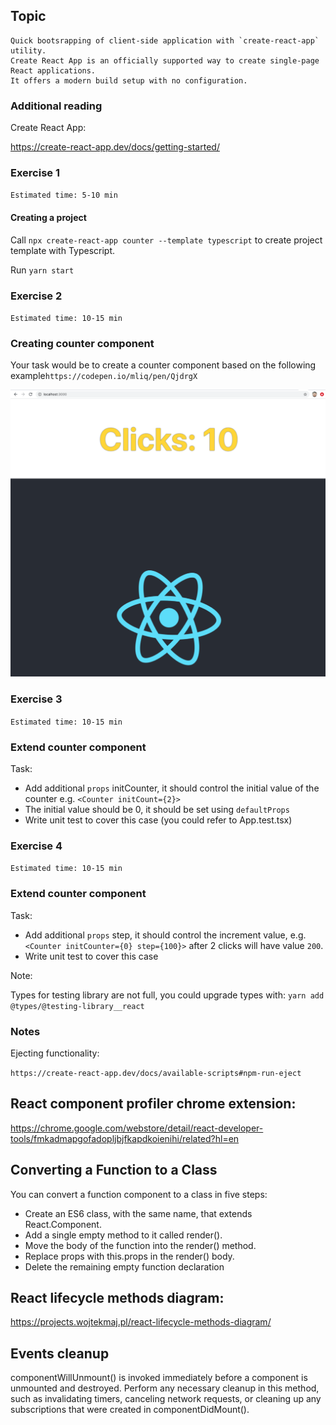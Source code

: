 ## Topic

```text
Quick bootsrapping of client-side application with `create-react-app` utility.
Create React App is an officially supported way to create single-page React applications. 
It offers a modern build setup with no configuration.
```

### Additional reading

Create React App:

https://create-react-app.dev/docs/getting-started/

### Exercise 1

`Estimated time: 5-10 min`

#### Creating a project

Call `npx create-react-app counter --template typescript` to create project template with Typescript.

Run `yarn start`


### Exercise 2

`Estimated time: 10-15 min`

### Creating counter component

Your task would be to create a counter component based on the following example`https://codepen.io/mliq/pen/QjdrgX`

![image](assets/click_counter.png)

### Exercise 3

`Estimated time: 10-15 min`

### Extend counter component

Task:

- Add additional `props` initCounter, it should control the
initial value of the counter e.g. `<Counter initCount={2}>`
- The initial value should be 0, it should be set using `defaultProps`
- Write unit test to cover this case (you could refer to App.test.tsx)


### Exercise 4

`Estimated time: 10-15 min`

### Extend counter component

Task:

- Add additional `props` step, it should control the
increment value, e.g. `<Counter initCounter={0} step={100}>`
after 2 clicks will have value `200`.
- Write unit test to cover this case

Note:

Types for testing library are not full, you could upgrade
types with: `yarn add @types/@testing-library__react`


### Notes

Ejecting functionality:

`https://create-react-app.dev/docs/available-scripts#npm-run-eject`


## React component profiler chrome extension:

https://chrome.google.com/webstore/detail/react-developer-tools/fmkadmapgofadopljbjfkapdkoienihi/related?hl=en


## Converting a Function to a Class
You can convert a function component to a class in five steps:

- Create an ES6 class, with the same name, that extends React.Component.
- Add a single empty method to it called render().
- Move the body of the function into the render() method.
- Replace props with this.props in the render() body.
- Delete the remaining empty function declaration


## React lifecycle methods diagram:
https://projects.wojtekmaj.pl/react-lifecycle-methods-diagram/

## Events cleanup
componentWillUnmount() is invoked immediately before 
a component is unmounted and destroyed. 
Perform any necessary cleanup in this method, such as 
invalidating timers, canceling network requests, or cleaning up 
any subscriptions that were created in componentDidMount().
